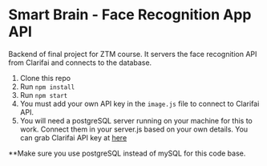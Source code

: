  # Smart Brain - Face Recognition App API
Backend of final project for ZTM course. It servers the face recognition API from Clarifai and connects to the database.

1. Clone this repo
2. Run `npm install`
3. Run `npm start`
4. You must add your own API key in the `image.js` file to connect to Clarifai API.
5. You will need a postgreSQL server running on your machine for this to work. Connect them in your server.js based on your own details.
You can grab Clarifai API key at [here](https://www.clarifai.com/)

**Make sure you use postgreSQL instead of mySQL for this code base.